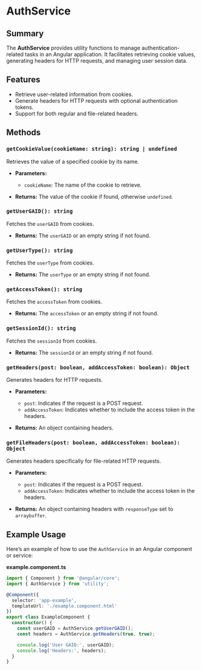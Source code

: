 # AuthService

## Summary

The **AuthService** provides utility functions to manage authentication-related tasks in an Angular application. It facilitates retrieving cookie values, generating headers for HTTP requests, and managing user session data.

## Features

- Retrieve user-related information from cookies.
- Generate headers for HTTP requests with optional authentication tokens.
- Support for both regular and file-related headers.

## Methods

### `getCookieValue(cookieName: string): string | undefined`

Retrieves the value of a specified cookie by its name.

- **Parameters:**
  - `cookieName`: The name of the cookie to retrieve.
  
- **Returns:** The value of the cookie if found, otherwise `undefined`.

### `getUserGAID(): string`

Fetches the `userGAID` from cookies.

- **Returns:** The `userGAID` or an empty string if not found.

### `getUserType(): string`

Fetches the `userType` from cookies.

- **Returns:** The `userType` or an empty string if not found.

### `getAccessToken(): string`

Fetches the `accessToken` from cookies.

- **Returns:** The `accessToken` or an empty string if not found.

### `getSessionId(): string`

Fetches the `sessionId` from cookies.

- **Returns:** The `sessionId` or an empty string if not found.

### `getHeaders(post: boolean, addAccessToken: boolean): Object`

Generates headers for HTTP requests.

- **Parameters:**
  - `post`: Indicates if the request is a POST request.
  - `addAccessToken`: Indicates whether to include the access token in the headers.

- **Returns:** An object containing headers.

### `getFileHeaders(post: boolean, addAccessToken: boolean): Object`

Generates headers specifically for file-related HTTP requests.

- **Parameters:**
  - `post`: Indicates if the request is a POST request.
  - `addAccessToken`: Indicates whether to include the access token in the headers.

- **Returns:** An object containing headers with `responseType` set to `arraybuffer`.

## Example Usage

Here’s an example of how to use the `AuthService` in an Angular component or service:

**example.component.ts**

```typescript
import { Component } from '@angular/core';
import { AuthService } from 'utility';

@Component({
  selector: 'app-example',
  templateUrl: './example.component.html'
})
export class ExampleComponent {
  constructor() {
    const userGAID = AuthService.getUserGAID();
    const headers = AuthService.getHeaders(true, true);

    console.log('User GAID:', userGAID);
    console.log('Headers:', headers);
  }
}
